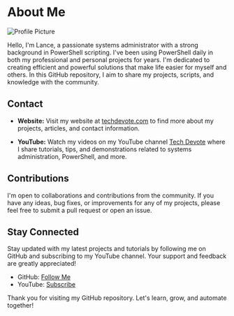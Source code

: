 # About Me

![Profile Picture](https://imgur.com/a/yTSmOYz)

Hello, I'm Lance, a passionate systems administrator with a strong background in PowerShell scripting. I've been using PowerShell daily in both my professional and personal projects for years. I'm dedicated to creating efficient and powerful solutions that make life easier for myself and others. In this GitHub repository, I aim to share my projects, scripts, and knowledge with the community.

## Contact

- **Website:** Visit my website at [techdevote.com](https://techdevote.com) to find more about my projects, articles, and contact information.

- **YouTube:** Watch my videos on my YouTube channel [Tech Devote](https://www.youtube.com/@tech-devote) where I share tutorials, tips, and demonstrations related to systems administration, PowerShell, and more.

## Contributions

I'm open to collaborations and contributions from the community. If you have any ideas, bug fixes, or improvements for any of my projects, please feel free to submit a pull request or open an issue.

## Stay Connected

Stay updated with my latest projects and tutorials by following me on GitHub and subscribing to my YouTube channel. Your support and feedback are greatly appreciated!

- GitHub: [Follow Me](https://github.com/lividwolfsix)
- YouTube: [Subscribe](https://www.youtube.com/@tech-devote)

Thank you for visiting my GitHub repository. Let's learn, grow, and automate together!
